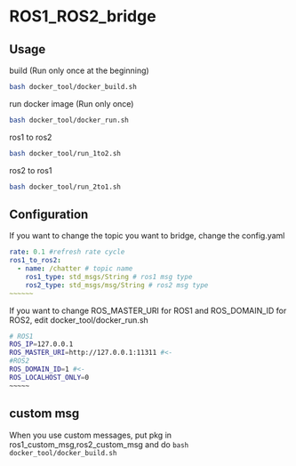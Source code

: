 # ROS1_ROS2_bridge
## Usage
build (Run only once at the beginning)
```bash
bash docker_tool/docker_build.sh
```
run docker image (Run only once)
```bash
bash docker_tool/docker_run.sh
```
ros1 to ros2 
```bash
bash docker_tool/run_1to2.sh
```
ros2 to ros1 
```bash
bash docker_tool/run_2to1.sh
```
## Configuration

If you want to change the topic you want to bridge, change the config.yaml
```yaml
rate: 0.1 #refresh rate cycle
ros1_to_ros2:
  - name: /chatter # topic name
    ros1_type: std_msgs/String # ros1 msg type 
    ros2_type: std_msgs/msg/String # ros2 msg type 
~~~~~~
```


If you want to change ROS_MASTER_URI for ROS1 and ROS_DOMAIN_ID for ROS2, edit docker_tool/docker_run.sh
```sh
# ROS1 
ROS_IP=127.0.0.1
ROS_MASTER_URI=http://127.0.0.1:11311 #<-
#ROS2
ROS_DOMAIN_ID=1 #<-
ROS_LOCALHOST_ONLY=0
~~~~~
```

## custom msg
When you use custom messages, put pkg in ros1_custom_msg,ros2_custom_msg and do ```bash docker_tool/docker_build.sh```